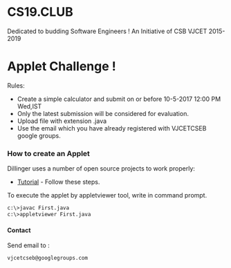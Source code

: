 # CS19.CLUB
Dedicated to budding Software Engineers !
An Initiative of CSB VJCET 2015-2019

# Applet Challenge !
Rules:
  - Create a simple calculator and submit on or before 10-5-2017 12:00 PM Wed,IST
  - Only the latest submission will be considered for evaluation.
  - Upload file with extension .java
  - Use the email which you have already registered with VJCETCSEB google groups.


### How to create an Applet

Dillinger uses a number of open source projects to work properly:
* [Tutorial](https://www.javatpoint.com/java-applet) - Follow these steps.

To execute the applet by appletviewer tool, write in command prompt.
```sh
c:\>javac First.java
c:\>appletviewer First.java
```

#### Contact
Send email to :
```sh
vjcetcseb@googlegroups.com
```
